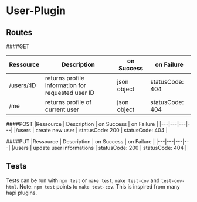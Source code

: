 # User-Plugin

## Routes
####GET

|Ressource   | Description  |  on Success | on Failure |
|---|---|---|---|
|/users/:ID   | returns profile information for requested user ID  | json object | statusCode: 404 | 
|/me           | returns profile of current user  | json object | statusCode: 404 |


####POST
|Ressource   | Description  |  on Success | on Failure |
|---|---|---|---|
|/users   | create new user | statusCode: 200 | statusCode: 404 |

####PUT
|Ressource   | Description  |  on Success | on Failure |
|---|---|---|---|
|/users   | update user informations  | statusCode: 200 | statusCode: 404 |


## Tests

Tests can be run with `npm test` or `make test`, `make test-cov` and `test-cov-html`.
Note:  `npm test` points to `make test-cov`. This is inspired from many hapi plugins.
